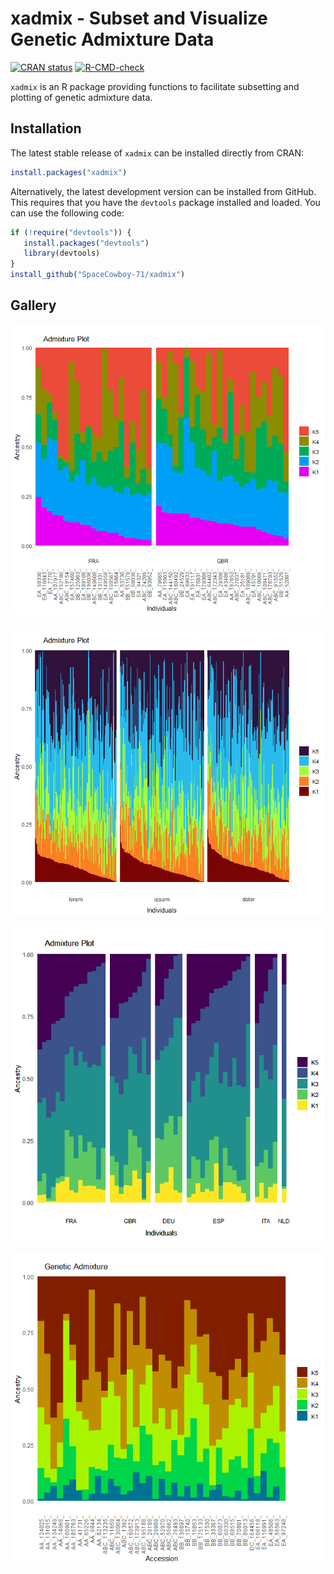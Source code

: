 ﻿# xadmix - Subset and Visualize Genetic Admixture Data
<!-- badges: start -->
[![CRAN status](https://www.r-pkg.org/badges/version/xadmix)](https://CRAN.R-project.org/package=xadmix)
[![R-CMD-check](https://github.com/SpaceCowboy-71/xadmix/actions/workflows/R-CMD-check.yaml/badge.svg)](https://github.com/SpaceCowboy-71/xadmix/actions/workflows/R-CMD-check.yaml)
<!-- badges: end -->


`xadmix` is an R package providing functions to facilitate subsetting and plotting of genetic admixture data. 

## Installation

The latest stable release of `xadmix` can be installed directly from CRAN: 

```R
install.packages("xadmix")
```

Alternatively, the latest development version can be installed from GitHub. This requires that you have the `devtools` package installed and loaded. You can use the following code: 

```R
if (!require("devtools")) {
   install.packages("devtools")
   library(devtools)
}
install_github("SpaceCowboy-71/xadmix")
```

## Gallery

![plot-example-01](https://github.com/SpaceCowboy-71/xadmix/blob/main/readme/example-01.png?raw=true)

![plot-example-02](https://github.com/SpaceCowboy-71/xadmix/blob/main/readme/example-02.png?raw=true)

![plot-example-03](https://github.com/SpaceCowboy-71/xadmix/blob/main/readme/example-03.png?raw=true)

![plot-example-04](https://github.com/SpaceCowboy-71/xadmix/blob/main/readme/example-04.png?raw=true)
